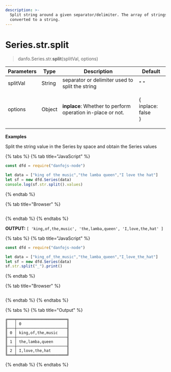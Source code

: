 ```yaml
---
description: >-
  Split string around a given separator/delimiter. The array of strings are then
  converted to a string.
---
```


# Series.str.split

> danfo.Series.str.**split**(splitVal, options)

| Parameters | Type   | Description                                                | Default                         |
| ---------- | ------ | ---------------------------------------------------------- | ------------------------------- |
| splitVal   | String | separator or delimiter used to split the string            | " "                             |
| options    | Object | **inplace**: Whether to perform operation in-place or not. | <p>{<br>inplace: false<br>}</p> |

**Examples**

Split the string value in the Series by space and obtain the Series values

{% tabs %}
{% tab title="JavaScript" %}
```javascript
const dfd = require("danfojs-node")

let data = ["king of the music","the lamba queen","I love the hat"]
let sf = new dfd.Series(data)
console.log(sf.str.split().values)
```
{% endtab %}

{% tab title="Browser" %}
```
```
{% endtab %}
{% endtabs %}

**OUTPUT:** `[ 'king,of,the,music', 'the,lamba,queen', 'I,love,the,hat' ]`

{% tabs %}
{% tab title="JavaScript" %}
```javascript
const dfd = require("danfojs-node")

let data = ["king_of_the_music","the_lamba_queen","I_love_the_hat"]
let sf = new dfd.Series(data)
sf.str.split("_").print()
```
{% endtab %}

{% tab title="Browser" %}
```
```
{% endtab %}
{% endtabs %}

{% tabs %}
{% tab title="Output" %}
```
╔═══╤══════════════════════╗
║   │ 0                    ║
╟───┼──────────────────────╢
║ 0 │ king,of,the,music    ║
╟───┼──────────────────────╢
║ 1 │ the,lamba,queen      ║
╟───┼──────────────────────╢
║ 2 │ I,love,the,hat       ║
╚═══╧══════════════════════╝
```
{% endtab %}
{% endtabs %}
